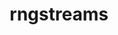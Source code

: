 ---
title: "rngstreams"
layout: cache
categories: [package, develop-2025-03-23]
meta: {"compilers": ["gcc@=11.4.0"], "num_specs": 1, "num_specs_by_stack": {"hep": 1, "root": 1}, "oss": ["ubuntu22.04"], "platforms": ["linux"], "stacks": ["hep", "root"], "targets": ["x86_64_v3"], "versions": ["1.0.1"]}
spec_details: [{"compiler": "gcc@=11.4.0", "hash": "4qtmjoavsiv2m22sjhuddoqwvljawclx", "os": "ubuntu22.04", "platform": "linux", "size": "-", "stacks": ["hep", "root"], "target": "x86_64_v3", "variants": ["build_system=autotools"], "versions": ["1.0.1"]}]
---